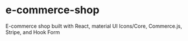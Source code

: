 # e-commerce-shop
E-commerce shop built with React, material UI Icons/Core, Commerce.js, Stripe, and Hook Form
